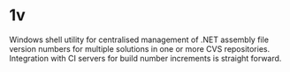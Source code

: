 # 1v
Windows shell utility for centralised management of .NET assembly file version numbers for multiple solutions in one or more CVS repositories. Integration with CI servers for build number increments is straight forward.
